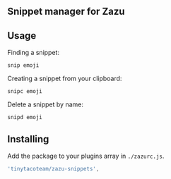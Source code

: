 ## Snippet manager for Zazu

## Usage

Finding a snippet:

~~~
snip emoji
~~~

Creating a snippet from your clipboard:

~~~
snipc emoji
~~~

Delete a snippet by name:

~~~
snipd emoji
~~~

## Installing

Add the package to your plugins array in `./zazurc.js`.

~~~ javascript
'tinytacoteam/zazu-snippets',
~~~
